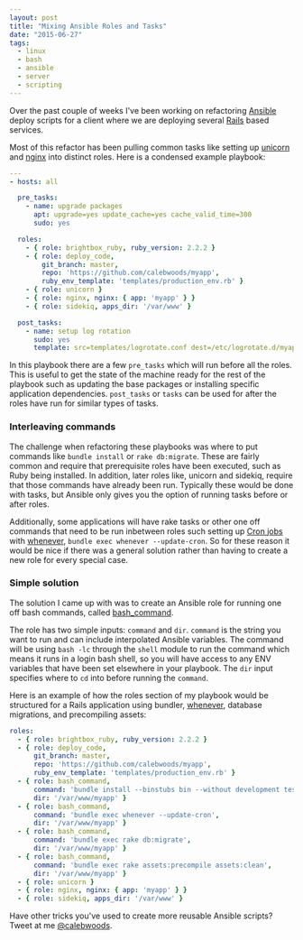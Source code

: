 ```yaml
---
layout: post
title: "Mixing Ansible Roles and Tasks"
date: "2015-06-27"
tags:
  - linux
  - bash
  - ansible
  - server
  - scripting
---
```


Over the past couple of weeks I've been working on refactoring [Ansible](http://docs.ansible.com/) deploy scripts for a client where we are deploying several [Rails](http://rubyonrails.org/) based services.

Most of this refactor has been pulling common tasks like setting up [unicorn](http://unicorn.bogomips.org/) and [nginx](http://nginx.org/) into distinct roles.  Here is a condensed example playbook:

```yaml
---
- hosts: all

  pre_tasks:
    - name: upgrade packages
      apt: upgrade=yes update_cache=yes cache_valid_time=300
      sudo: yes

  roles:
    - { role: brightbox_ruby, ruby_version: 2.2.2 }
    - { role: deploy_code,
        git_branch: master,
        repo: 'https://github.com/calebwoods/myapp',
        ruby_env_template: 'templates/production_env.rb' }
    - { role: unicorn }
    - { role: nginx, nginx: { app: 'myapp' } }
    - { role: sidekiq, apps_dir: '/var/www' }

  post_tasks:
    - name: setup log rotation
      sudo: yes
      template: src=templates/logrotate.conf dest=/etc/logrotate.d/myapp.conf
```

In this playbook there are a few `pre_tasks` which will run before all the roles.  This is useful to get the state of the machine ready for the rest of the playbook such as updating the base packages or installing specific application dependencies. `post_tasks` or `tasks` can be used for after the roles have run for similar types of tasks.

### Interleaving commands

The challenge when refactoring these playbooks was where to put commands like `bundle install` or `rake db:migrate`.  These are fairly common and require that prerequisite roles have been executed, such as Ruby being installed.  In addition, later roles like, unicorn and sidekiq, require that those commands have already been run.  Typically these would be done with tasks, but Ansible only gives you the option of running tasks before or after roles.

Additionally, some applications will have rake tasks or other one off commands that need to be run inbetween roles such setting up [Cron jobs](https://en.wikipedia.org/wiki/Cron) with [whenever](https://github.com/javan/whenever), `bundle exec whenever --update-cron`.  So for these reason it would be nice if there was a general solution rather than having to create a new role for every special case.

### Simple solution

The solution I came up with was to create an Ansible role for running one off bash commands, called [bash_command](https://github.com/RoleModel/bash_command).

The role has two simple inputs: `command` and `dir`. `command` is the string you want to run and can include interpolated Ansible variables.  The command will be using `bash -lc` through the `shell` module to run the command which means it runs in a login bash shell, so you will have access to any ENV variables that have been set elsewhere in your playbook.  The `dir` input specifies where to `cd` into before running the `command`.

Here is an example of how the roles section of my playbook would be structured for a Rails application using bundler, [whenever](https://github.com/javan/whenever), database migrations, and precompiling assets:

```yaml
roles:
  - { role: brightbox_ruby, ruby_version: 2.2.2 }
  - { role: deploy_code,
      git_branch: master,
      repo: 'https://github.com/calebwoods/myapp',
      ruby_env_template: 'templates/production_env.rb' }
  - { role: bash_command,
      command: 'bundle install --binstubs bin --without development test --deployment --path vendor/bundle',
      dir: '/var/www/myapp' }
  - { role: bash_command,
      command: 'bundle exec whenever --update-cron',
      dir: '/var/www/myapp' }
  - { role: bash_command,
      command: 'bundle exec rake db:migrate',
      dir: '/var/www/myapp' }
  - { role: bash_command,
      command: 'bundle exec rake assets:precompile assets:clean',
      dir: '/var/www/myapp' }
  - { role: unicorn }
  - { role: nginx, nginx: { app: 'myapp' } }
  - { role: sidekiq, apps_dir: '/var/www' }
```

Have other tricks you've used to create more reusable Ansible scripts? Tweet at me [@calebwoods](https://twitter.com/calebwoods).
